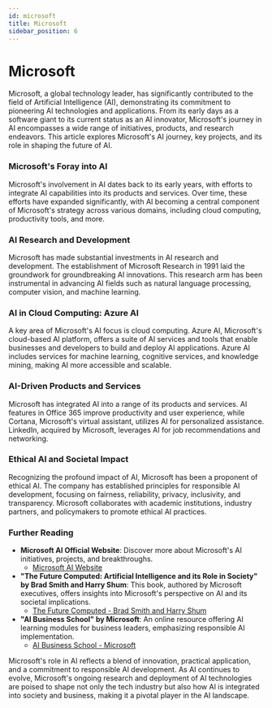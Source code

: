 ```yaml
---
id: microsoft
title: Microsoft
sidebar_position: 6
---
```


# Microsoft

Microsoft, a global technology leader, has significantly contributed to the field of Artificial Intelligence (AI), demonstrating its commitment to pioneering AI technologies and applications. From its early days as a software giant to its current status as an AI innovator, Microsoft's journey in AI encompasses a wide range of initiatives, products, and research endeavors. This article explores Microsoft's AI journey, key projects, and its role in shaping the future of AI.

### Microsoft's Foray into AI
Microsoft's involvement in AI dates back to its early years, with efforts to integrate AI capabilities into its products and services. Over time, these efforts have expanded significantly, with AI becoming a central component of Microsoft's strategy across various domains, including cloud computing, productivity tools, and more.

### AI Research and Development
Microsoft has made substantial investments in AI research and development. The establishment of Microsoft Research in 1991 laid the groundwork for groundbreaking AI innovations. This research arm has been instrumental in advancing AI fields such as natural language processing, computer vision, and machine learning.

### AI in Cloud Computing: Azure AI
A key area of Microsoft's AI focus is cloud computing. Azure AI, Microsoft's cloud-based AI platform, offers a suite of AI services and tools that enable businesses and developers to build and deploy AI applications. Azure AI includes services for machine learning, cognitive services, and knowledge mining, making AI more accessible and scalable.

### AI-Driven Products and Services
Microsoft has integrated AI into a range of its products and services. AI features in Office 365 improve productivity and user experience, while Cortana, Microsoft's virtual assistant, utilizes AI for personalized assistance. LinkedIn, acquired by Microsoft, leverages AI for job recommendations and networking.

### Ethical AI and Societal Impact
Recognizing the profound impact of AI, Microsoft has been a proponent of ethical AI. The company has established principles for responsible AI development, focusing on fairness, reliability, privacy, inclusivity, and transparency. Microsoft collaborates with academic institutions, industry partners, and policymakers to promote ethical AI practices.

### Further Reading
- **Microsoft AI Official Website**: Discover more about Microsoft's AI initiatives, projects, and breakthroughs.
  - [Microsoft AI Website](https://www.microsoft.com/en-us/ai)
- **"The Future Computed: Artificial Intelligence and its Role in Society" by Brad Smith and Harry Shum**: This book, authored by Microsoft executives, offers insights into Microsoft's perspective on AI and its societal implications.
  - [The Future Computed - Brad Smith and Harry Shum](https://news.microsoft.com/futurecomputed/)
- **"AI Business School" by Microsoft**: An online resource offering AI learning modules for business leaders, emphasizing responsible AI implementation.
  - [AI Business School - Microsoft](https://www.microsoft.com/en-us/ai/ai-business-school)

Microsoft's role in AI reflects a blend of innovation, practical application, and a commitment to responsible AI development. As AI continues to evolve, Microsoft's ongoing research and deployment of AI technologies are poised to shape not only the tech industry but also how AI is integrated into society and business, making it a pivotal player in the AI landscape.
